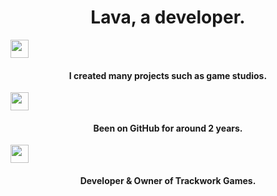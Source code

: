 <h1 align="center">Lava, a developer.</h1>

<img align="center" src=https://upload.wikimedia.org/wikipedia/commons/thumb/9/9a/Visual_Studio_Code_1.35_icon.svg/2048px-Visual_Studio_Code_1.35_icon.svg.png width="29px"> <h4 align="center">I created many projects such as game studios.</h4>

<img align="center" src=https://cdn-icons-png.flaticon.com/512/25/25231.png width="29px"> <h4 align="center">Been on GitHub for around 2 years.</h4>

<img align="center" src=https://i.imgur.com/4SMiliN.png width="29px"> <h4 align="center">Developer & Owner of Trackwork Games.</h4>

